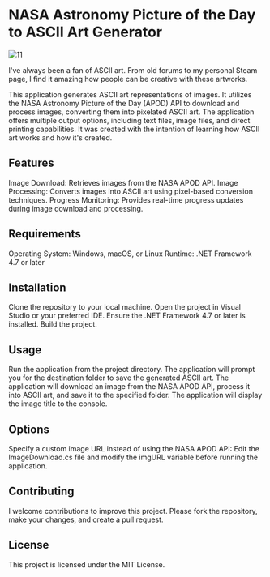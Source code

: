 # NASA Astronomy Picture of the Day to ASCII Art Generator
![11](https://github.com/IAmPaullo/NASA-Ascii-Art/assets/39301693/b39d015c-f69a-4a64-a4c5-a86d867dce54)

I've always been a fan of ASCII art. From old forums to my personal Steam page, I find it amazing how people can be creative with these artworks.

This application generates ASCII art representations of images. It utilizes the NASA Astronomy Picture of the Day (APOD) API to download and process images, converting them into pixelated ASCII art. The application offers multiple output options, including text files, image files, and direct printing capabilities.
It was created with the intention of learning how ASCII art works and how it's created.

## Features

Image Download: Retrieves images from the NASA APOD API.
Image Processing: Converts images into ASCII art using pixel-based conversion techniques.
Progress Monitoring: Provides real-time progress updates during image download and processing.

## Requirements

Operating System: Windows, macOS, or Linux
Runtime: .NET Framework 4.7 or later
## Installation

Clone the repository to your local machine.
Open the project in Visual Studio or your preferred IDE.
Ensure the .NET Framework 4.7 or later is installed.
Build the project.
## Usage

Run the application from the project directory.
The application will prompt you for the destination folder to save the generated ASCII art.
The application will download an image from the NASA APOD API, process it into ASCII art, and save it to the specified folder.
The application will display the image title to the console.
## Options

Specify a custom image URL instead of using the NASA APOD API: Edit the ImageDownload.cs file and modify the imgURL variable before running the application.
## Contributing

I welcome contributions to improve this project. Please fork the repository, make your changes, and create a pull request.

## License

This project is licensed under the MIT License.
